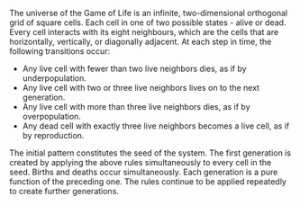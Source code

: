 The universe of the Game of Life is an infinite, two-dimensional orthogonal grid of square cells.
Each cell in one of two possible states - alive or dead.
Every cell interacts with its eight neighbours, which are the cells that are horizontally, vertically, or diagonally adjacent.
At each step in time, the following transitions occur:

* Any live cell with fewer than two live neighbors dies, as if by underpopulation.
* Any live cell with two or three live neighbors lives on to the next generation.
* Any live cell with more than three live neighbors dies, as if by overpopulation.
* Any dead cell with exactly three live neighbors becomes a live cell, as if by reproduction.

The initial pattern constitutes the seed of the system.
The first generation is created by applying the above rules simultaneously to every cell in the seed.
Births and deaths occur simultaneously.
Each generation is a pure function of the preceding one.
The rules continue to be applied repeatedly to create further generations.
